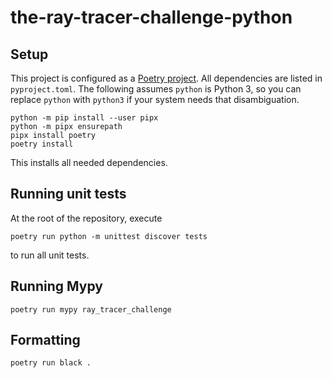 # the-ray-tracer-challenge-python
 
## Setup

This project is configured as a [Poetry project](https://python-poetry.org/). All dependencies are listed in `pyproject.toml`. The following assumes `python` is Python 3, so you can replace `python` with `python3` if your system needs that disambiguation.

```
python -m pip install --user pipx
python -m pipx ensurepath
pipx install poetry
poetry install
```

This installs all needed dependencies.

## Running unit tests

At the root of the repository, execute

```
poetry run python -m unittest discover tests
```

to run all unit tests.

## Running Mypy

```
poetry run mypy ray_tracer_challenge
```

## Formatting

```
poetry run black .
```
